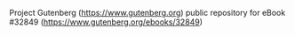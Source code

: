 Project Gutenberg (https://www.gutenberg.org) public repository for eBook #32849 (https://www.gutenberg.org/ebooks/32849)
